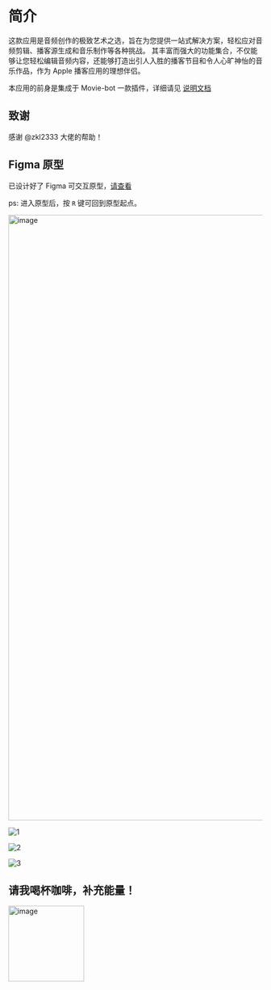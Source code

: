 # 简介
这款应用是音频创作的极致艺术之选，旨在为您提供一站式解决方案，轻松应对音频剪辑、播客源生成和音乐制作等各种挑战。
其丰富而强大的功能集合，不仅能够让您轻松编辑音频内容，还能够打造出引人入胜的播客节目和令人心旷神怡的音乐作品，作为 Apple 播客应用的理想伴侣。

本应用的前身是集成于 Movie-bot 一款插件，详细请见 [说明文档](https://alano-i.github.io/doc/audio_tools/)

## 致谢
感谢 @zkl2333 大佬的帮助！

## Figma 原型
已设计好了 Figma 可交互原型，[请查看](https://www.figma.com/proto/jlbVyZoQoKuFvdQ7BUZaxU/%E6%92%AD%E5%AE%A2?page-id=0%3A1&node-id=1584-1902&starting-point-node-id=1584%3A1902&scaling=min-zoom&mode=design&t=Ix8D9aOMpNTU40eE-1
)

ps: 进入原型后，按 `R` 键可回到原型起点。

<img width="1200" alt="image" src="https://github.com/Alano-i/wecom-notification/assets/68833595/82bfe58b-fdf8-41a3-abe2-6b1f860f3c1a">

![1](https://github.com/Alano-i/audio_tools/assets/68833595/0339bb41-c653-49c6-bd0a-11aba56caa5b)

![2](https://github.com/Alano-i/audio_tools/assets/68833595/7c963ae1-ebaf-4a61-944a-e5bfa7547f9f)

![3](https://github.com/Alano-i/audio_tools/assets/68833595/01093298-163a-49ae-ba6d-d849038f1aec)

## 请我喝杯咖啡，补充能量！
<img width="150" alt="image" src="https://user-images.githubusercontent.com/68833595/233236971-e59d4eef-b0af-49ea-9ad7-8c4ce479c623.png">

